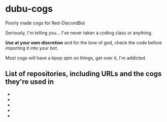 # dubu-cogs
Poorly made cogs for Red-DiscordBot

Seriously, I'm telling you... I've never taken a coding class or anything.

**Use at your own discretion** and for the love of god, check the code before importing it into your bot.

Most cogs will have a kpop spin on things, get over it, I'm addicted. 

List of repositories, including URLs and the cogs they're used in
-
-
-
-
-
-
